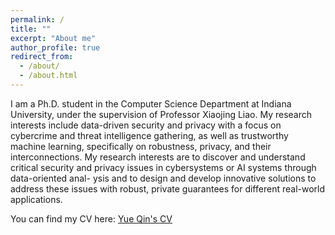 ```yaml
---
permalink: /
title: ""
excerpt: "About me"
author_profile: true
redirect_from: 
  - /about/
  - /about.html
---
```

I am a Ph.D. student in the Computer Science Department at Indiana University, under the
supervision of Professor Xiaojing Liao. My research interests include data-driven security and privacy
with a focus on cybercrime and threat intelligence gathering, as well as trustworthy machine learning,
specifically on robustness, privacy, and their interconnections. My research interests are to discover and
understand critical security and privacy issues in cybersystems or AI systems through data-oriented anal-
ysis and to design and develop innovative solutions to address these issues with robust, private guarantees
for different real-world applications.

You can find my CV here: [Yue Qin's CV](../assets/CV_Yue_Qin_202305.pdf)

